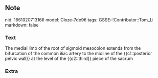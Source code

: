 ## Note
nid: 1661020713166
model: Cloze-7de96
tags: GSSE::!Contributor::Tom_Li
markdown: false

### Text
<div>
  The medial limb of the root of sigmoid mesocolon extends from the
  bifurcation of the common iliac artery to the midline of the
  {{c1::posterior pelvic wall}} at the level of the {{c2::third}}
  piece of the sacrum
</div>

### Extra

